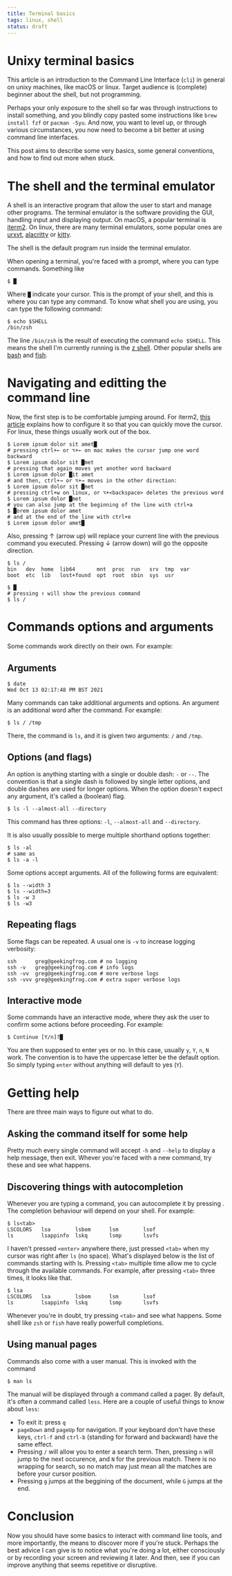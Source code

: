 ```yaml
---
title: Terminal basics
tags: linux, shell
status: draft
---
```


# Unixy terminal basics

This article is an introduction to the Command Line Interface (`cli`) in general on unixy machines, like macOS or linux. Target audience is (complete) beginner about the shell, but not programming.

Perhaps your only exposure to the shell so far was through instructions to install something, and you blindly copy pasted some instructions like `brew install fzf` or `pacman -Syu`. And now, you want to level up, or through various circumstances, you now need to become a bit better at using command line interfaces.

This post aims to describe some very basics, some general conventions, and how to find out more when stuck.

# The shell and the terminal emulator

A shell is an interactive program that allow the user to start and manage other programs. The terminal emulator is the software providing the GUI, handling input and displaying output. On macOS, a popular terminal is [iterm2](https://iterm2.com/). On linux, there are many terminal emulators, some popular ones are [urxvt](https://wiki.archlinux.org/title/Rxvt-unicode), [alacritty](https://github.com/alacritty/alacritty) or [kitty](https://sw.kovidgoyal.net/kitty/).

The shell is the default program run inside the terminal emulator.

When opening a terminal, you're faced with a prompt, where you can type commands. Something like
```
$ █
```

Where `█` indicate your cursor. This is the prompt of your shell, and this is where you can type any command. To know what shell you are using, you can type the following command:

```
$ echo $SHELL
/bin/zsh
```

The line `/bin/zsh` is the result of executing the command `echo $SHELL`. This means the shell I'm currently running is the [z shell](https://en.wikipedia.org/wiki/Z_shell). Other popular shells are [bash](https://en.wikipedia.org/wiki/Bash_%28Unix_shell%29) and [fish](https://fishshell.com/).


# Navigating and editting the command line


Now, the first step is to be comfortable jumping around. For iterm2, [this article](https://heyshrey.com/article/configure-iterm) explains how to configure it so that you can quickly move the cursor. For linux, these things usually work out of the box.

```
$ Lorem ipsum dolor sit amet█
# pressing ctrl+← or ⌥+← on mac makes the cursor jump one word backward
$ Lorem ipsum dolor sit █met
# pressing that again moves yet another word backward
$ Lorem ipsum dolor █it amet
# and then, ctrl+→ or ⌥+→ moves in the other direction:
$ Lorem ipsum dolor sit █met
# pressing ctrl+w on linux, or ⌥+<backspace> deletes the previous word
$ Lorem ipsum dolor █met
# you can also jump at the beginning of the line with ctrl+a
$ █orem ipsum dolor amet
# and at the end of the line with ctrl+e
$ Lorem ipsum dolor amet█
```

Also, pressing ↑ (arrow up) will replace your current line with the previous command you executed. Pressing ↓ (arrow down) will go the opposite direction.

```
$ ls /
bin   dev  home  lib64       mnt  proc  run   srv  tmp  var
boot  etc  lib   lost+found  opt  root  sbin  sys  usr

$ █
# pressing ↑ will show the previous command
$ ls /
```

# Commands options and arguments

Some commands work directly on their own. For example:

## Arguments

```
$ date
Wed Oct 13 02:17:48 PM BST 2021
```

Many commands can take additional arguments and options. An argument is an additional word after the command. For example:
```
$ ls / /tmp
```
There, the command is `ls`, and it is given two arguments: `/` and `/tmp`.

## Options (and flags)

An option is anything starting with a single or double dash: `-` or `--`. The convention is that a single dash is followed by single letter options, and double dashes are used for longer options. When the option doesn't expect any argument, it's called a (boolean) flag.

```
$ ls -l --almost-all --directory
```
This command has three options: `-l`, `--almost-all` and `--directory`.

It is also usually possible to merge multiple shorthand options together:

```
$ ls -al
# same as
$ ls -a -l
```

Some options accept arguments. All of the following forms are equivalent:

```
$ ls --width 3
$ ls --width=3
$ ls -w 3
$ ls -w3
```


## Repeating flags

Some flags can be repeated. A usual one is `-v` to increase logging verbosity:

```
ssh      greg@geekingfrog.com # no logging
ssh -v   greg@geekingfrog.com # info logs
ssh -vv  greg@geekingfrog.com # more verbose logs
ssh -vvv greg@geekingfrog.com # extra super verbose logs
```

## Interactive mode

Some commands have an interactive mode, where they ask the user to confirm some actions before proceeding. For example:

```
$ Continue [Y/n]?█
```
You are then supposed to enter yes or no. In this case, usually `y`, `Y`, `n`, `N` work. The convention is to have the uppercase letter be the default option. So simply typing `enter` without anything will default to yes (`Y`).


# Getting help

There are three main ways to figure out what to do.

## Asking the command itself for some help

Pretty much every single command will accept `-h` and `--help` to display a help message, then exit. Whever you're faced with a new command, try these and see what happens.

## Discovering things with autocompletion

Whenever you are typing a command, you can autocomplete it by pressing <tab>. The completion behaviour will depend on your shell. For example:

```
$ ls<tab>
LSCOLORS   lsa        lsbom      lsm        lsof
ls         lsappinfo  lskq       lsmp       lsvfs
```
I haven't pressed `<enter>` anywhere there, just pressed `<tab>` when my cursor was right after `ls` (no space). What's displayed below is the list of commands starting with ls. Pressing `<tab>` multiple time allow me to cycle through the available commands. For example, after pressing `<tab>` three times, it looks like that.

```
$ lsa
LSCOLORS   lsa        lsbom      lsm        lsof
ls         lsappinfo  lskq       lsmp       lsvfs
```

Whenever you're in doubt, try pressing `<tab>` and see what happens. Some shell like `zsh` or `fish` have really powerfull completions.


## Using manual pages

Commands also come with a user manual. This is invoked with the command
```
$ man ls
```

The manual will be displayed through a command called a pager. By default, it's often a command called `less`. Here are a couple of useful things to know about `less`:

* To exit it: press `q`
* `pageDown` and `pageUp` for navigation. If your keyboard don't have these keys, `ctrl-f` and `ctrl-b` (standing for forward and backward) have the same effect.
* Pressing `/` will allow you to enter a search term. Then, pressing `n` will jump to the next occurence, and `N` for the previous match. There is no wrapping for search, so no match may just mean all the matches are before your cursor position.
* Pressing `g` jumps at the beggining of the document, while `G` jumps at the end.



# Conclusion

Now you should have some basics to interact with command line tools, and more importantly, the means to discover more if you're stuck.
Perhaps the best advice I can give is to notice what you're doing a lot, either consciously or by recording your screen and reviewing it later. And then, see if you can improve anything that seems repetitive or disruptive.
